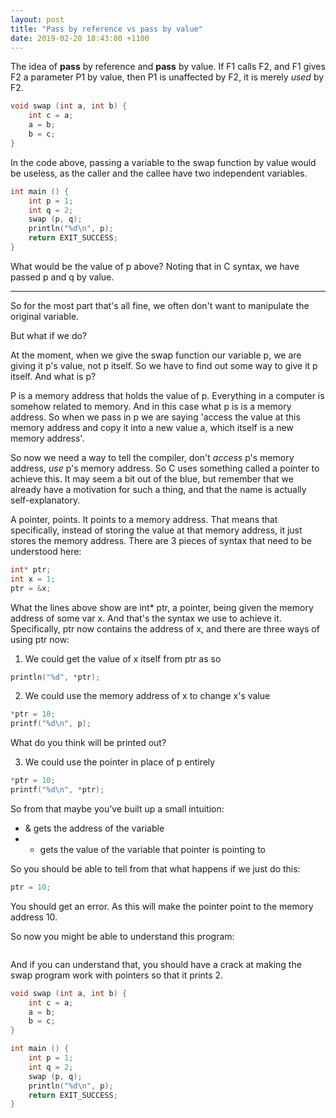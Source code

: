 ```yaml
---
layout: post
title: "Pass by reference vs pass by value"
date: 2019-02-20 18:43:00 +1100
---
```


The idea of **pass** by reference and **pass** by value. If F1 calls F2, and F1 gives F2 a parameter P1 by value, then P1 is unaffected by F2, it is merely *used* by F2.

```C
void swap (int a, int b) {
	int c = a;
	a = b;
	b = c;
}
```

In the code above, passing a variable to the swap function by value would be useless, as the caller and the callee have two independent variables.

```C
int main () {
	int p = 1;
	int q = 2;
	swap (p, q);
	println("%d\n", p);
	return EXIT_SUCCESS;
}
```

What would be the value of p above? Noting that in C syntax, we have passed p and q by value.

---

So for the most part that's all fine, we often don't want to manipulate the original variable.

But what if we do?

At the moment, when we give the swap function our variable p, we are giving it p's value, not p itself. So we have to find out some way to give it p itself. And what is p?

P is a memory address that holds the value of p. Everything in a computer is somehow related to memory. And in this case what p is is a memory address. So when we pass in p we are saying 'access the value at this memory address and copy it into a new value a, which itself is a new memory address'.

So now we need a way to tell the compiler, don't *access* p's memory address, *use* p's memory address. So C uses something called a pointer to achieve this. It may seem a bit out of the blue, but remember that we already have a motivation for such a thing, and that the name is actually self-explanatory.

A pointer, points. It points to a memory address. That means that specifically, instead of storing the value at that memory address, it just stores the memory address. There are 3 pieces of syntax that need to be understood here:

```C
int* ptr;
int x = 1;
ptr = &x;
```

What the lines above show are int\* ptr, a pointer, being given the memory address of some var x. And that's the syntax we use to achieve it. Specifically, ptr now contains the address of x, and there are three ways of using ptr now:

1. We could get the value of x itself from ptr as so
```C
println("%d", *ptr);
```
2. We could use the memory address of x to change x's value
```C
*ptr = 10;
printf("%d\n", p);
```
What do you think will be printed out?

3. We could use the pointer in place of p entirely
```C
*ptr = 10;
printf("%d\n", *ptr);
```

So from that maybe you've built up a small intuition:
- & gets the address of the variable
- * gets the value of the variable that pointer is pointing to

So you should be able to tell from that what happens if we just do this:

```C
ptr = 10;
```

You should get an error. As this will make the pointer point to the memory address 10.

So now you might be able to understand this program:

```C
```

And if you can understand that, you should have a crack at making the swap program work with pointers so that it prints 2.


```C
void swap (int a, int b) {
	int c = a;
	a = b;
	b = c;
}

int main () {
	int p = 1;
	int q = 2;
	swap (p, q);
	println("%d\n", p);
	return EXIT_SUCCESS;
}
```
